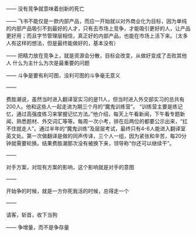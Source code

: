 ——
没有竞争就意味着创新的死亡

——
飞书不能仅是一款内部产品，而应一开始就以对外商业化为目标，因为单纯的内部产品吸引不到最好的人才，只有去市场上竞争，才能吸引更好的人，让产品更好用；而且字节管理层相信，真正好的内部产品，也能在市场上活下来。（太多人有这样的想法，但是最终能做好的，基本没有）

——
把精力放在竞争上，就是资源会分散，目标会改变，从做好变成了击败其他人
什么为主什么为次是最重要的问题

——
斗争是要有利可图，没利可图的斗争毫无意义

——

费胜潮说，虽然当时进入翻译室实习的是11人，但当时进入外交部实习的总共有200人。他和这些人一起走进为期三个月的“魔鬼训练营”。 “训练营主要是练记忆，通过高强度练习来掌握记忆方法。”他介绍，每天上午看新闻，下午看专题新闻，熟悉题材、外交词汇等等。每周一次小考，排在后两位的都要公示出来，“扛不住就走人”。通过半年的“魔鬼训练”及层层考试，最终只有4-6人能进入翻译室英文处。第一次做翻译是做的同声传译，三个人一组，因为紧张和辛苦，每20分钟就需要轮换。结果费胜潮那次没有被换下来，领导称“你还可以继续干”。

——

对手方案，对现有方案的影响，这个影响就是对手的意图

——

开始争的时候，就是一方你死我活的时候，总得走一个

——

请客，斩首，收下当狗

——
争增量，而不是争存量
